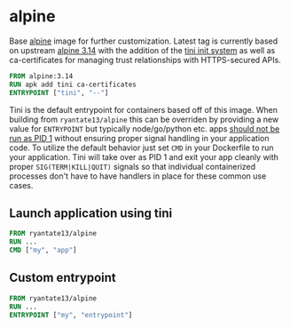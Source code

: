 # alpine

Base [alpine](https://alpinelinux.org/) image for further customization. Latest tag is currently based on upstream [alpine 3.14](https://hub.docker.com/_/alpine) with the addition of the [tini init system](https://github.com/krallin/tini) as well as ca-certificates for managing trust relationships with HTTPS-secured APIs. 

```Dockerfile
FROM alpine:3.14
RUN apk add tini ca-certificates
ENTRYPOINT ["tini", "--"]
```

Tini is the default entrypoint for containers based off of this image. When building from ```ryantate13/alpine``` this can be overriden by providing a new value for ```ENTRYPOINT``` but typically node/go/python etc. apps [should not be run as PID 1](https://hynek.me/articles/docker-signals/) without ensuring proper signal handling in your application code. To utilize the default behavior just set ```CMD``` in your Dockerfile to run your application. Tini will take over as PID 1 and exit your app cleanly with proper ```SIG(TERM|KILL|QUIT)``` signals so that individual containerized processes don't have to have handlers in place for these common use cases.

## Launch application using tini

```Dockerfile
FROM ryantate13/alpine
RUN ...
CMD ["my", "app"]
```

## Custom entrypoint

```Dockerfile
FROM ryantate13/alpine
RUN ...
ENTRYPOINT ["my", "entrypoint"]
```
